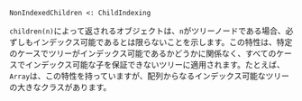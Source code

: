 ```
NonIndexedChildren <: ChildIndexing
```

`children(n)`によって返されるオブジェクトは、`n`がツリーノードである場合、必ずしもインデックス可能であるとは限らないことを示します。この特性は、特定のケースでツリーがインデックス可能であるかどうかに関係なく、すべてのケースでインデックス可能な子を保証できないツリーに適用されます。たとえば、`Array`は、この特性を持っていますが、配列からなるインデックス可能なツリーの大きなクラスがあります。
